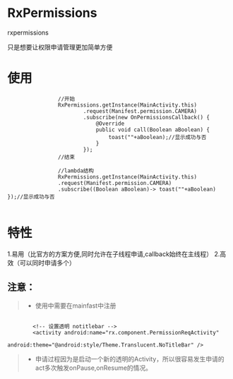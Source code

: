 # RxPermissions
rxpermissions

只是想要让权限申请管理更加简单方便

# 使用 

```
                //开始
                RxPermissions.getInstance(MainActivity.this)
                        .request(Manifest.permission.CAMERA)
                        .subscribe(new OnPermissionsCallback() {
                            @Override
                            public void call(Boolean aBoolean) {
                                toast(""+aBoolean);//显示成功与否
                            }
                        });
                //结束
                
                //lambda结构
                RxPermissions.getInstance(MainActivity.this)
                .request(Manifest.permission.CAMERA)
                .subscribe((Boolean aBoolean)-> toast(""+aBoolean) });//显示成功与否


```


# 特性

1.易用（比官方的方案方便,同时允许在子线程申请,callback始终在主线程）
2.高效（可以同时申请多个）

## 注意：

> - 使用中需要在mainfast中注册

```

        <!-- 设置透明 notitlebar -->
        <activity android:name="rx.component.PermissionReqActivity"
                  android:theme="@android:style/Theme.Translucent.NoTitleBar" />
```
> - 申请过程因为是启动一个新的透明的Activity，所以很容易发生申请的act多次触发onPause,onResume的情况。



